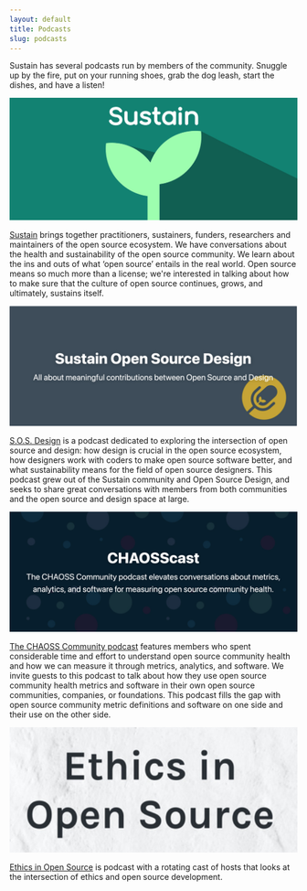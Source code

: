 ```yaml
---
layout: default
title: Podcasts
slug: podcasts
---
```


Sustain has several podcasts run by members of the community. Snuggle up by the fire, put on your running shoes, grab the dog leash, start the dishes, and have a listen!


<a href="https://podcast.sustainoss.org/" target="_blank">
  <img src="/assets/img/podcast-logos/sustain.jpg" class="podcast-banner" />
</a>


[Sustain](https://podcast.sustainoss.org/) brings together practitioners, sustainers, funders, researchers and maintainers of the open source ecosystem. We have conversations about the health and sustainability of the open source community. We learn about the ins and outs of what ‘open source’ entails in the real world. Open source means so much more than a license; we're interested in talking about how to make sure that the culture of open source continues, grows, and ultimately, sustains itself.



<a href="https://sosdesign.sustainoss.org/" target="_blank">
  <img src="/assets/img/podcast-logos/sosd.png" class="podcast-banner" />
</a>


[S.O.S. Design](https://sosdesign.sustainoss.org/) is a podcast dedicated to exploring the intersection of open source and design: how design is crucial in the open source ecosystem, how designers work with coders to make open source software better, and what sustainability means for the field of open source designers. This podcast grew out of the Sustain community and Open Source Design, and seeks to share great conversations with members from both communities and the open source and design space at large.


<a href="https://podcast.chaoss.community/" target="_blank">
  <img src="/assets/img/podcast-logos/chaoss.png" class="podcast-banner" />
</a>


[The CHAOSS Community podcast](https://podcast.chaoss.community/) features members who spent considerable time and effort to understand open source community health and how we can measure it through metrics, analytics, and software. We invite guests to this podcast to talk about how they use open source community health metrics and software in their own open source communities, companies, or foundations. This podcast fills the gap with open source community metric definitions and software on one side and their use on the other side.


<a href="https://anchor.fm/ethicsinopensource" target="_blank">
  <img src="/assets/img/podcast-logos/ethics.png" class="podcast-banner" />
</a>


[Ethics in Open Source](https://anchor.fm/ethicsinopensource) is podcast with a rotating cast of hosts that looks at the intersection of ethics and open source development.
